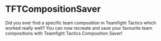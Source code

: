 # TFTCompositionSaver
Did you ever find a specific team composition in Teamfight Tactics which worked really well? You can now recreate and save your favourite team compositions with Teamfight Tactics Composition Saver!
